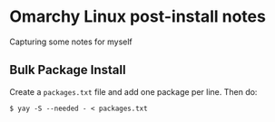 # Omarchy Linux post-install notes

Capturing some notes for myself

## Bulk Package Install

Create a `packages.txt` file and add one package per line. Then do:

```shell
$ yay -S --needed - < packages.txt
```


